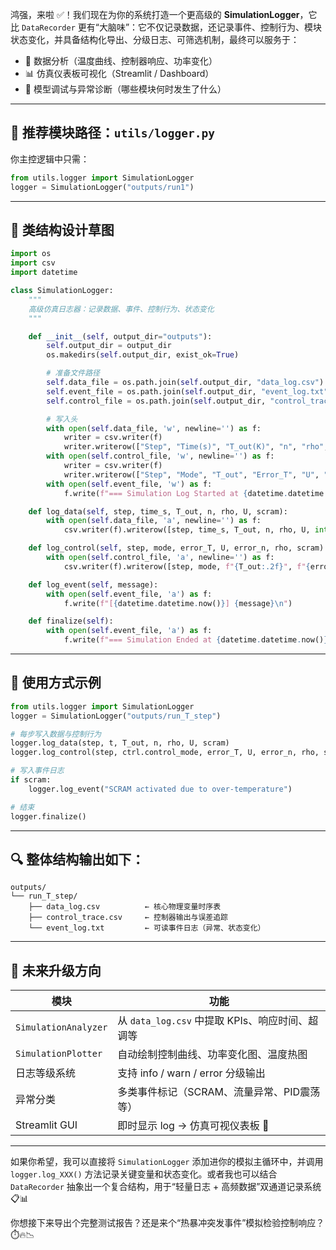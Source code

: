 鸿强，来啦 ✅！我们现在为你的系统打造一个更高级的 **SimulationLogger**，它比 `DataRecorder` 更有“大脑味”：它不仅记录数据，还记录事件、控制行为、模块状态变化，并具备结构化导出、分级日志、可筛选机制，最终可以服务于：

- 🧪 数据分析（温度曲线、控制器响应、功率变化）  
- 📊 仿真仪表板可视化（Streamlit / Dashboard）  
- 🧠 模型调试与异常诊断（哪些模块何时发生了什么）

---

## 📁 推荐模块路径：`utils/logger.py`

你主控逻辑中只需：

```python
from utils.logger import SimulationLogger
logger = SimulationLogger("outputs/run1")
```

---

## 🧱 类结构设计草图

```python
import os
import csv
import datetime

class SimulationLogger:
    """
    高级仿真日志器：记录数据、事件、控制行为、状态变化
    """

    def __init__(self, output_dir="outputs"):
        self.output_dir = output_dir
        os.makedirs(self.output_dir, exist_ok=True)

        # 准备文件路径
        self.data_file = os.path.join(self.output_dir, "data_log.csv")
        self.event_file = os.path.join(self.output_dir, "event_log.txt")
        self.control_file = os.path.join(self.output_dir, "control_trace.csv")

        # 写入头
        with open(self.data_file, 'w', newline='') as f:
            writer = csv.writer(f)
            writer.writerow(["Step", "Time(s)", "T_out(K)", "n", "rho", "U", "SCRAM"])
        with open(self.control_file, 'w', newline='') as f:
            writer = csv.writer(f)
            writer.writerow(["Step", "Mode", "T_out", "Error_T", "U", "Error_n", "rho", "SCRAM"])
        with open(self.event_file, 'w') as f:
            f.write(f"=== Simulation Log Started at {datetime.datetime.now()} ===\n")

    def log_data(self, step, time_s, T_out, n, rho, U, scram):
        with open(self.data_file, 'a', newline='') as f:
            csv.writer(f).writerow([step, time_s, T_out, n, rho, U, int(scram)])

    def log_control(self, step, mode, error_T, U, error_n, rho, scram):
        with open(self.control_file, 'a', newline='') as f:
            csv.writer(f).writerow([step, mode, f"{T_out:.2f}", f"{error_T:.3f}", f"{U:.1f}", f"{error_n:.3f}", f"{rho:.5f}", int(scram)])

    def log_event(self, message):
        with open(self.event_file, 'a') as f:
            f.write(f"[{datetime.datetime.now()}] {message}\n")

    def finalize(self):
        with open(self.event_file, 'a') as f:
            f.write(f"=== Simulation Ended at {datetime.datetime.now()} ===\n")
```

---

## 🧩 使用方式示例

```python
from utils.logger import SimulationLogger
logger = SimulationLogger("outputs/run_T_step")

# 每步写入数据与控制行为
logger.log_data(step, t, T_out, n, rho, U, scram)
logger.log_control(step, ctrl.control_mode, error_T, U, error_n, rho, scram)

# 写入事件日志
if scram:
    logger.log_event("SCRAM activated due to over-temperature")

# 结束
logger.finalize()
```

---

## 🔍 整体结构输出如下：

```
outputs/
└── run_T_step/
    ├── data_log.csv          ← 核心物理变量时序表
    ├── control_trace.csv     ← 控制器输出与误差追踪
    └── event_log.txt         ← 可读事件日志（异常、状态变化）
```

---

## 🔮 未来升级方向

| 模块              | 功能                                       |
|-------------------|---------------------------------------------|
| `SimulationAnalyzer` | 从 `data_log.csv` 中提取 KPIs、响应时间、超调等 |
| `SimulationPlotter`  | 自动绘制控制曲线、功率变化图、温度热图           |
| 日志等级系统         | 支持 info / warn / error 分级输出              |
| 异常分类              | 多类事件标记（SCRAM、流量异常、PID震荡等）        |
| Streamlit GUI       | 即时显示 log → 仿真可视仪表板 🧭              |

---

如果你希望，我可以直接将 `SimulationLogger` 添加进你的模拟主循环中，并调用 `logger.log_XXX()` 方法记录关键变量和状态变化。或者我也可以结合 `DataRecorder` 抽象出一个复合结构，用于“轻量日志 + 高频数据”双通道记录系统📋📊

你想接下来导出个完整测试报告？还是来个“热暴冲突发事件”模拟检验控制响应？⏱️🔥📉